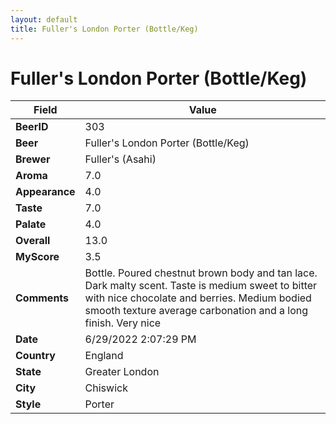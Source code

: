 ```yaml
---
layout: default
title: Fuller's London Porter (Bottle/Keg)
---
```


# Fuller's London Porter (Bottle/Keg)

| Field         | Value     |
|---------------|-----------|
| **BeerID** | 303 |
| **Beer** | Fuller's London Porter (Bottle/Keg) |
| **Brewer** | Fuller&#39;s (Asahi) |
| **Aroma** | 7.0 |
| **Appearance** | 4.0 |
| **Taste** | 7.0 |
| **Palate** | 4.0 |
| **Overall** | 13.0 |
| **MyScore** | 3.5 |
| **Comments** | Bottle. Poured chestnut brown body and tan lace. Dark malty scent. Taste is medium sweet to bitter with nice chocolate and berries. Medium bodied smooth texture average carbonation and a long finish. Very nice  |
| **Date** | 6/29/2022 2:07:29 PM |
| **Country** | England |
| **State** | Greater London |
| **City** | Chiswick |
| **Style** | Porter |
